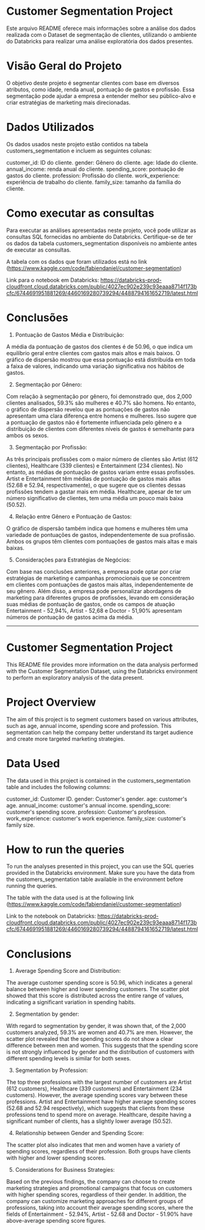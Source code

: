 # Customer Segmentation Project

Este arquivo README oferece mais informações sobre a análise dos dados realizada com o Dataset de segmentação de clientes, utilizando o ambiente do Databricks para realizar uma análise exploratória dos dados presentes.

# Visão Geral do Projeto

O objetivo deste projeto é segmentar clientes com base em diversos atributos, como idade, renda anual, pontuação de gastos e profissão. Essa segmentação pode ajudar a empresa a entender melhor seu público-alvo e criar estratégias de marketing mais direcionadas.

# Dados Utilizados
Os dados usados neste projeto estão contidos na tabela customers_segmentation e incluem as seguintes colunas:

customer_id: ID do cliente.
gender: Gênero do cliente.
age: Idade do cliente.
annual_income: renda anual do cliente.
spending_score: pontuação de gastos do cliente.
profession: Profissão do cliente.
work_experience: experiência de trabalho do cliente.
family_size: tamanho da família do cliente.

# Como executar as consultas

Para executar as análises apresentadas neste projeto, você pode utilizar as consultas SQL fornecidas no ambiente do Databricks. Certifique-se de ter os dados da tabela customers_segmentation disponíveis no ambiente antes de executar as consultas.

A tabela com os dados que foram utilizados está no link (https://www.kaggle.com/code/fabiendaniel/customer-segmentation)

Link para o notebook em Databricks: https://databricks-prod-cloudfront.cloud.databricks.com/public/4027ec902e239c93eaaa8714f173bcfc/6744691951881269/4460169280739294/4488794161652719/latest.html


# Conclusões

1. Pontuação de Gastos Média e Distribuição:

A média da pontuação de gastos dos clientes é de 50.96, o que indica um equilíbrio geral entre clientes com gastos mais altos e mais baixos.
O gráfico de dispersão mostrou que essa pontuação está distribuída em toda a faixa de valores, indicando uma variação significativa nos hábitos de gastos.

2. Segmentação por Gênero:

Com relação à segmentação por gênero, foi demonstrado que, dos 2,000 clientes analisados, 59.3% são mulheres e 40.7% são homens.
No entanto, o gráfico de dispersão revelou que as pontuações de gastos não apresentam uma clara diferença entre homens e mulheres.
Isso sugere que a pontuação de gastos não é fortemente influenciada pelo gênero e a distribuição de clientes com diferentes níveis de gastos é semelhante para ambos os sexos.

3. Segmentação por Profissão:

As três principais profissões com o maior número de clientes são Artist (612 clientes), Healthcare (339 clientes) e Entertainment (234 clientes).
No entanto, as médias de pontuação de gastos variam entre essas profissões.
Artist e Entertainment têm médias de pontuação de gastos mais altas (52.68 e 52.94, respectivamente), o que sugere que os clientes dessas profissões tendem a gastar mais em média.
Healthcare, apesar de ter um número significativo de clientes, tem uma média um pouco mais baixa (50.52).

4. Relação entre Gênero e Pontuação de Gastos:

O gráfico de dispersão também indica que homens e mulheres têm uma variedade de pontuações de gastos, independentemente de sua profissão.
Ambos os grupos têm clientes com pontuações de gastos mais altas e mais baixas.

5. Considerações para Estratégias de Negócios:

Com base nas conclusões anteriores, a empresa pode optar por criar estratégias de marketing e campanhas promocionais que se concentrem em clientes com pontuações de gastos mais altas, independentemente de seu gênero. Além disso, a empresa pode personalizar abordagens de marketing para diferentes grupos de profissões, levando em consideração suas médias de pontuação de gastos, onde os campos de atuação Entertainment - 52,94%, Artist - 52,68 e Doctor - 51,90% apresentam números de pontuação de gastos acima da média.

---

# Customer Segmentation Project

This README file provides more information on the data analysis performed with the Customer Segmentation Dataset, using the Databricks environment to perform an exploratory analysis of the data present.

# Project Overview

The aim of this project is to segment customers based on various attributes, such as age, annual income, spending score and profession. This segmentation can help the company better understand its target audience and create more targeted marketing strategies.

# Data Used
The data used in this project is contained in the customers_segmentation table and includes the following columns:

customer_id: Customer ID.
gender: Customer's gender.
age: customer's age.
annual_income: customer's annual income.
spending_score: customer's spending score.
profession: Customer's profession.
work_experience: customer's work experience.
family_size: customer's family size.

# How to run the queries

To run the analyses presented in this project, you can use the SQL queries provided in the Databricks environment. Make sure you have the data from the customers_segmentation table available in the environment before running the queries.

The table with the data used is at the following link (https://www.kaggle.com/code/fabiendaniel/customer-segmentation)

Link to the notebook on Databricks: https://databricks-prod-cloudfront.cloud.databricks.com/public/4027ec902e239c93eaaa8714f173bcfc/6744691951881269/4460169280739294/4488794161652719/latest.html


# Conclusions

1. Average Spending Score and Distribution:

The average customer spending score is 50.96, which indicates a general balance between higher and lower spending customers.
The scatter plot showed that this score is distributed across the entire range of values, indicating a significant variation in spending habits.

2. Segmentation by gender:

With regard to segmentation by gender, it was shown that, of the 2,000 customers analyzed, 59.3% are women and 40.7% are men.
However, the scatter plot revealed that the spending scores do not show a clear difference between men and women.
This suggests that the spending score is not strongly influenced by gender and the distribution of customers with different spending levels is similar for both sexes.

3. Segmentation by Profession:

The top three professions with the largest number of customers are Artist (612 customers), Healthcare (339 customers) and Entertainment (234 customers).
However, the average spending scores vary between these professions.
Artist and Entertainment have higher average spending scores (52.68 and 52.94 respectively), which suggests that clients from these professions tend to spend more on average.
Healthcare, despite having a significant number of clients, has a slightly lower average (50.52).

4. Relationship between Gender and Spending Score:

The scatter plot also indicates that men and women have a variety of spending scores, regardless of their profession.
Both groups have clients with higher and lower spending scores.

5. Considerations for Business Strategies:

Based on the previous findings, the company can choose to create marketing strategies and promotional campaigns that focus on customers with higher spending scores, regardless of their gender. In addition, the company can customize marketing approaches for different groups of professions, taking into account their average spending scores, where the fields of Entertainment - 52.94%, Artist - 52.68 and Doctor - 51.90% have above-average spending score figures.
